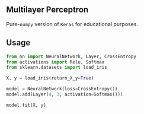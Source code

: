 ## Multilayer Perceptron

Pure-`numpy` version of `Keras` for educational purposes.

## Usage

```python
from nn import NeuralNetwork, Layer, CrossEntropy
from activations import Relu, Softmax
from sklearn.datasets import load_iris

X, y = load_iris(return_X_y=True)

model = NeuralNetwork(loss=CrossEntropy())
model.add(Layer(4, 3, activation=Softmax()))

model.fit(X, y)
```